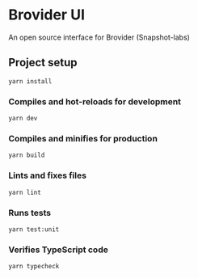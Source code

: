 # Brovider UI

An open source interface for Brovider (Snapshot-labs)

## Project setup
```
yarn install
```

### Compiles and hot-reloads for development
```
yarn dev
```

### Compiles and minifies for production

```
yarn build
```

### Lints and fixes files

```
yarn lint
```

### Runs tests

```
yarn test:unit
```

### Verifies TypeScript code

```
yarn typecheck
```
